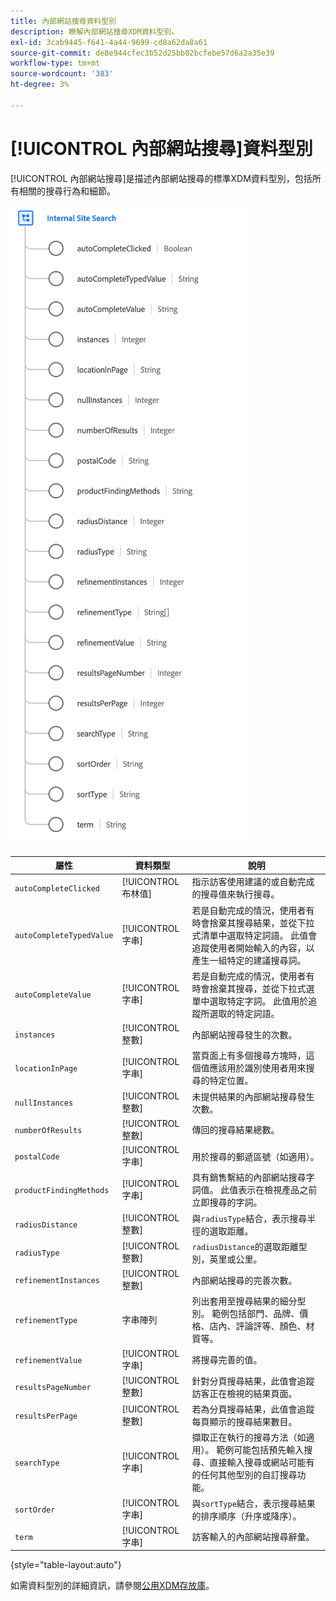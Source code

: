 ```yaml
---
title: 內部網站搜尋資料型別
description: 瞭解內部網站搜尋XDM資料型別。
exl-id: 3cab9445-f641-4a44-9699-cd8a62da8a61
source-git-commit: de8e944cfec3b52d25bb02bcfebe57d6a2a35e39
workflow-type: tm+mt
source-wordcount: '383'
ht-degree: 3%

---
```


# [!UICONTROL 內部網站搜尋]資料型別

[!UICONTROL 內部網站搜尋]是描述內部網站搜尋的標準XDM資料型別，包括所有相關的搜尋行為和細節。

![](../images/data-types/internal-site-search.png)

| 屬性 | 資料類型 | 說明 |
| --- | --- | --- |
| `autoCompleteClicked` | [!UICONTROL 布林值] | 指示訪客使用建議的或自動完成的搜尋值來執行搜尋。 |
| `autoCompleteTypedValue` | [!UICONTROL 字串] | 若是自動完成的情況，使用者有時會捨棄其搜尋結果，並從下拉式清單中選取特定詞語。 此值會追蹤使用者開始輸入的內容，以產生一組特定的建議搜尋詞。 |
| `autoCompleteValue` | [!UICONTROL 字串] | 若是自動完成的情況，使用者有時會捨棄其搜尋，並從下拉式選單中選取特定字詞。 此值用於追蹤所選取的特定詞語。 |
| `instances` | [!UICONTROL 整數] | 內部網站搜尋發生的次數。 |
| `locationInPage` | [!UICONTROL 字串] | 當頁面上有多個搜尋方塊時，這個值應該用於識別使用者用來搜尋的特定位置。 |
| `nullInstances` | [!UICONTROL 整數] | 未提供結果的內部網站搜尋發生次數。 |
| `numberOfResults` | [!UICONTROL 整數] | 傳回的搜尋結果總數。 |
| `postalCode` | [!UICONTROL 字串] | 用於搜尋的郵遞區號（如適用）。 |
| `productFindingMethods` | [!UICONTROL 字串] | 具有銷售繫結的內部網站搜尋字詞值。 此值表示在檢視產品之前立即搜尋的字詞。 |
| `radiusDistance` | [!UICONTROL 整數] | 與`radiusType`結合，表示搜尋半徑的選取距離。 |
| `radiusType` | [!UICONTROL 整數] | `radiusDistance`的選取距離型別，英里或公里。 |
| `refinementInstances` | [!UICONTROL 整數] | 內部網站搜尋的完善次數。 |
| `refinementType` | 字串陣列 | 列出套用至搜尋結果的細分型別。 範例包括部門、品牌、價格、店內、評論評等、顏色、材質等。 |
| `refinementValue` | [!UICONTROL 字串] | 將搜尋完善的值。 |
| `resultsPageNumber` | [!UICONTROL 整數] | 針對分頁搜尋結果，此值會追蹤訪客正在檢視的結果頁面。 |
| `resultsPerPage` | [!UICONTROL 整數] | 若為分頁搜尋結果，此值會追蹤每頁顯示的搜尋結果數目。 |
| `searchType` | [!UICONTROL 字串] | 擷取正在執行的搜尋方法（如適用）。 範例可能包括預先輸入搜尋、直接輸入搜尋或網站可能有的任何其他型別的自訂搜尋功能。 |
| `sortOrder` | [!UICONTROL 字串] | 與`sortType`結合，表示搜尋結果的排序順序（升序或降序）。 |
| `term` | [!UICONTROL 字串] | 訪客輸入的內部網站搜尋辭彙。 |

{style="table-layout:auto"}

如需資料型別的詳細資訊，請參閱[公用XDM存放庫](https://github.com/adobe/xdm/blob/master/docs/reference/datatypes/internal-site-search.schema.json)。
